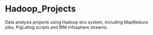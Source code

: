 # Hadoop_Projects
Data analysis projects using Hadoop eco system, including MapReduce jobs, PigLating scripts and IBM infosphere streams.
